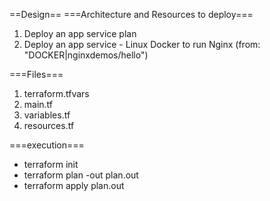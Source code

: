 
==Design==
===Architecture and Resources to deploy===
  1. Deploy an app service plan
  1. Deploy an app service - Linux Docker to run Nginx (from: "DOCKER|nginxdemos/hello")

===Files===
  1. terraform.tfvars
  1. main.tf 
  1. variables.tf
  1. resources.tf  

===execution===
  * terraform init
  * terraform plan -out plan.out
  * terraform apply plan.out
